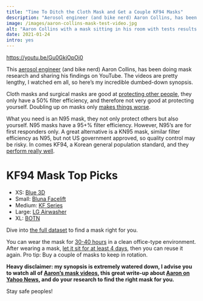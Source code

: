 ```yaml
---
title: "Time To Ditch the Cloth Mask and Get a Couple KF94 Masks"
description: "Aerosol engineer (and bike nerd) Aaron Collins, has been doing mask research and sharing his findings on YouTube. Here’s my incredible dumbed-down synopsis."
image: /images/aaron-collins-mask-test-video.jpg
alt: "Aaron Collins with a mask sitting in his room with tests results spreadsheet in the background."
date: 2021-01-24
intro: yes
---
```

https://youtu.be/Gu0GkjOpOj0

This [aerosol engineer](https://youtu.be/4JFed_ofCwM?t=65) (and bike nerd) Aaron Collins, has been doing mask research and sharing his findings on YouTube. The videos are pretty lengthy, I watched em all, so here’s my incredible dumbed-down synopsis. 

Cloth masks and surgical masks are good at [protecting other people](https://youtu.be/Z93BoeCuIE4?t=165), they only have a 50% filter efficiency, and therefore not very good at protecting yourself. Doubling up on masks only [makes things worse](https://youtu.be/Z93BoeCuIE4?t=312).

What you need is an N95 mask, they not only protect others but also yourself. N95 masks have a 95+% filter efficiency. However, N95’s are for first responders only. A great alternative is a KN95 mask, similar filter efficiency as N95, but not US government approved, so quality control may be risky. In comes KF94, a Korean general population standard, and they [perform really well](https://youtu.be/Gu0GkjOpOj0?t=55). 

# KF94 Mask Top Picks
* XS: [Blue 3D](https://behealthyusa.net/products/blue-kf94-2d-mask-aka-greek-god-goddess-black-large-2?variant=39287820550308)
* Small: [Bluna Facelift](https://behealthyusa.net/products/facefit-kf94-black-large?_pos=2&_sid=11872329e&_ss=r&variant=36887298244772)
* Medium: [KF Series](https://masklab.us/collections/kf-series)
* Large: [LG Airwasher](https://www.everydayemall.com/collections/ppe/products/lg-airwasher-kf94-face-mask-black-made-in-korea-lg-kf94-1pcs)
* XL: [BOTN](https://behealthyusa.net/products/botn-kf94-healthcare-particulate-disposable-mask-black-large-kfda-approved-fda-registered)

Dive into [the full dataset](https://drive.google.com/drive/folders/1eE2BERAvRzs28kG87ft3a27FS9-gHvdC) to find a mask right for you.

You can wear the mask for [30-40 hours](https://youtu.be/_In-nBP6WkQ?t=105) in a clean office-type environment. After wearing a mask, [let it sit for at least 4 days](https://youtu.be/Gu0GkjOpOj0?t=1187), then you can reuse it again. Pro tip: Buy a couple of masks to keep in rotation.

**Heavy disclaimer: my synopsis is extremely watered down, I advise you to watch all of [Aaron’s mask videos](https://www.youtube.com/user/coll0412/videos), this great write-up about [Aaron on Yahoo News](https://www.yahoo.com/news/one-man-is-on-a-mission-to-figure-out-the-best-covidprotection-mask-here-is-what-he-found-174756926.html), and do your research to find the right mask for you.**

Stay safe peoples!
